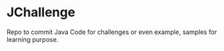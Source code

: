 # JChallenge
Repo to commit Java Code for challenges or even example, samples for learning purpose.
